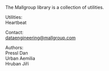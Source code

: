 The Mallgroup library is a collection of utilities.

Utilities:  
Heartbeat

Contact:  
dataengineering@mallgroup.com

Authors:  
Pressl Dan  
Urban Aemilia  
Hruban Jiří  
